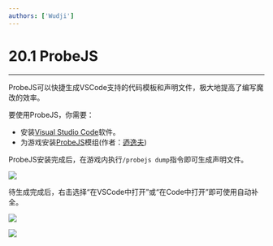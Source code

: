 ```yaml
---
authors: ['Wudji']
---
```


# 20.1 ProbeJS

***

ProbeJS可以快捷生成VSCode支持的代码模板和声明文件，极大地提高了编写魔改的效率。

要使用ProbeJS，你需要：

* 安装[Visual Studio Code](https://code.visualstudio.com/)软件。
* 为游戏安装[ProbeJS](https://www.curseforge.com/minecraft/mc-mods/probejs)模组(作者：[迺逸夫](https://www.mcmod.cn/author/24214.html))

ProbeJS安装完成后，在游戏内执行`/probejs dump`指令即可生成声明文件。

![](https://m1.miaomc.cn/uploads/20220917\_63251cc8b24d0.png)

待生成完成后，右击选择“在VSCode中打开”或“在Code中打开”即可使用自动补全。

![](https://m1.miaomc.cn/uploads/20220917\_63251ddc2e745.png)

![](https://m1.miaomc.cn/uploads/20220917\_632520ed310b5.png)
